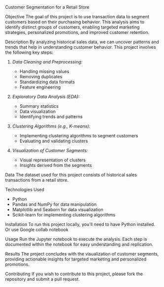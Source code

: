 Customer Segmentation for a Retail Store

Objective
The goal of this project is to use transaction data to segment customers based on their purchasing behavior. This analysis aims to identify distinct groups of customers, enabling targeted marketing strategies, personalized promotions, and improved customer retention.

Description
By analyzing historical sales data, we can uncover patterns and trends that help in understanding customer behavior. This project involves the following key steps:

1. *Data Cleaning and Preprocessing:* 
   - Handling missing values
   - Removing duplicates
   - Standardizing data formats
   - Feature engineering

2. *Exploratory Data Analysis (EDA):* 
   - Summary statistics
   - Data visualization
   - Identifying trends and patterns

3. *Clustering Algorithms (e.g., K-means):* 
   - Implementing clustering algorithms to segment customers
   - Evaluating and validating clusters

4. *Visualization of Customer Segments:* 
   - Visual representation of clusters
   - Insights derived from the segments

Data
The dataset used for this project consists of historical sales transactions from a retail store. 

Technologies Used
- Python
- Pandas and NumPy for data manipulation
- Matplotlib and Seaborn for data visualization
- Scikit-learn for implementing clustering algorithms

Installation
To run this project locally, you'll need to have Python installed. Or use Google collab notebook 

Usage
Run the Jupyter notebook to execute the analysis. Each step is documented within the notebook for easy understanding and replication.

Results
The project concludes with the visualization of customer segments, providing actionable insights for targeted marketing and personalized promotions.

Contributing
If you wish to contribute to this project, please fork the repository and submit a pull request.
